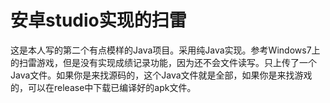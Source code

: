 # 安卓studio实现的扫雷
这是本人写的第二个有点模样的Java项目。采用纯Java实现。参考Windows7上的扫雷游戏，但是没有实现成绩记录功能，因为还不会文件读写。只上传了一个Java文件。如果你是来找源码的，这个Java文件就是全部，如果你是来找游戏的，可以在release中下载已编译好的apk文件。